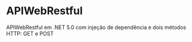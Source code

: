 # APIWebRestful
APIWebRestful em .NET 5.0 com injeção de dependência e dois métodos HTTP: GET e POST






